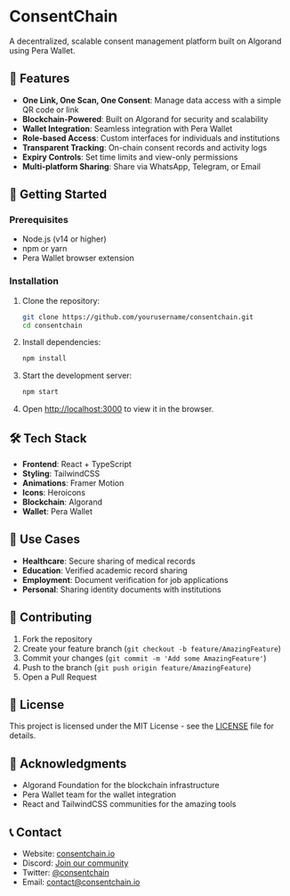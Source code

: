 # ConsentChain

A decentralized, scalable consent management platform built on Algorand using Pera Wallet.

## 🌟 Features

- **One Link, One Scan, One Consent**: Manage data access with a simple QR code or link
- **Blockchain-Powered**: Built on Algorand for security and scalability
- **Wallet Integration**: Seamless integration with Pera Wallet
- **Role-based Access**: Custom interfaces for individuals and institutions
- **Transparent Tracking**: On-chain consent records and activity logs
- **Expiry Controls**: Set time limits and view-only permissions
- **Multi-platform Sharing**: Share via WhatsApp, Telegram, or Email

## 🚀 Getting Started

### Prerequisites

- Node.js (v14 or higher)
- npm or yarn
- Pera Wallet browser extension

### Installation

1. Clone the repository:
   ```bash
   git clone https://github.com/yourusername/consentchain.git
   cd consentchain
   ```

2. Install dependencies:
   ```bash
   npm install
   ```

3. Start the development server:
   ```bash
   npm start
   ```

4. Open [http://localhost:3000](http://localhost:3000) to view it in the browser.

## 🛠️ Tech Stack

- **Frontend**: React + TypeScript
- **Styling**: TailwindCSS
- **Animations**: Framer Motion
- **Icons**: Heroicons
- **Blockchain**: Algorand
- **Wallet**: Pera Wallet

## 📱 Use Cases

- **Healthcare**: Secure sharing of medical records
- **Education**: Verified academic record sharing
- **Employment**: Document verification for job applications
- **Personal**: Sharing identity documents with institutions

## 🤝 Contributing

1. Fork the repository
2. Create your feature branch (`git checkout -b feature/AmazingFeature`)
3. Commit your changes (`git commit -m 'Add some AmazingFeature'`)
4. Push to the branch (`git push origin feature/AmazingFeature`)
5. Open a Pull Request

## 📄 License

This project is licensed under the MIT License - see the [LICENSE](LICENSE) file for details.

## 🙏 Acknowledgments

- Algorand Foundation for the blockchain infrastructure
- Pera Wallet team for the wallet integration
- React and TailwindCSS communities for the amazing tools

## 📞 Contact

- Website: [consentchain.io](https://consentchain.io)
- Discord: [Join our community](https://discord.gg/consentchain)
- Twitter: [@consentchain](https://twitter.com/consentchain)
- Email: contact@consentchain.io

